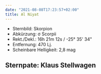 ```yaml
---
date: "2021-08-08T17:23:57+02:00"
title: Al Niyat
---
```

- Sternbild: Skorpion
- Abkürzung: σ Scorpii
- Rekt./Dekl.: 16h 21m 12s / -25° 35' 34"
- Entfernung: 470 Lj.
- Scheinbare Helligkeit: 2,8 mag

## Sternpate: Klaus Stellwagen
